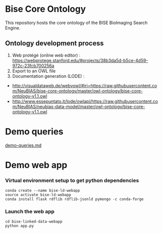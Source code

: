 # Bise Core Ontology

This repository hosts the core ontology of the BISE BioImaging Search Engine. 

## Ontology development process 
1. Web protégé (online web editor) : https://webprotege.stanford.edu/#projects/38b3da5d-b5ce-4d59-972c-23fcb700256a 
2. Export to an OWL file
3. Documentation generation (LODE) : 
  - http://visualdataweb.de/webvowl/#iri=https://raw.githubusercontent.com/NeuBIAS/bise-core-ontology/master/owl-ontology/bise-core-ontology-v1.1.owl
  - http://www.essepuntato.it/lode/owlapi/https://raw.githubusercontent.com/NeuBIAS/neubias-data-model/master/owl-ontology/bise-core-ontology-v1.1.owl

# Demo queries
[demo-queries.md](demo-queries.md)
 
# Demo web app
### Virtual environment setup to get python dependencies
```
conda create --name bise-ld-webapp
source activate bise-ld-webapp
conda install flask rdflib rdflib-jsonld pymongo -c conda-forge
```
### Launch the web app
```
cd bise-linked-data-webapp
python app.py
```
